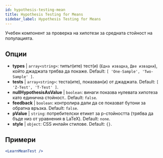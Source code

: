 ```yaml
---
id: hypothesis-testing-mean
title: Hypothesis Testing for Means
sidebar_label: Hypothesis Testing for Means
---
```


Учебен компонент за проверка на хипотези за средната стойност на популацията.

## Опции

* __types__ | `array<string>`: типът(ите) тест(и) (`Една извадка`, `Две извадки`), който джаджата трябва да покаже. Default: `[
  'One-Sample',
  'Two-Sample'
]`.
* __tests__ | `array<string>`: теста(ите), показван(и) от джаджата. Default: `[
  'Z-Test',
  'T-Test'
]`.
* __nullHypothesisAsValue__ | `boolean`: винаги показва нулевата хипотеза като единична стойност.. Default: `false`.
* __feedback__ | `boolean`: контролира дали да се показват бутони за обратна връзка. Default: `false`.
* __pValue__ | `string`: потребителски етикет за p-стойността (трябва да бъде низ от уравнения в LaTeX). Default: `none`.
* __style__ | `object`: CSS инлайн стилове. Default: `{}`.


## Примери

```jsx live
<LearnMeanTest />
```


